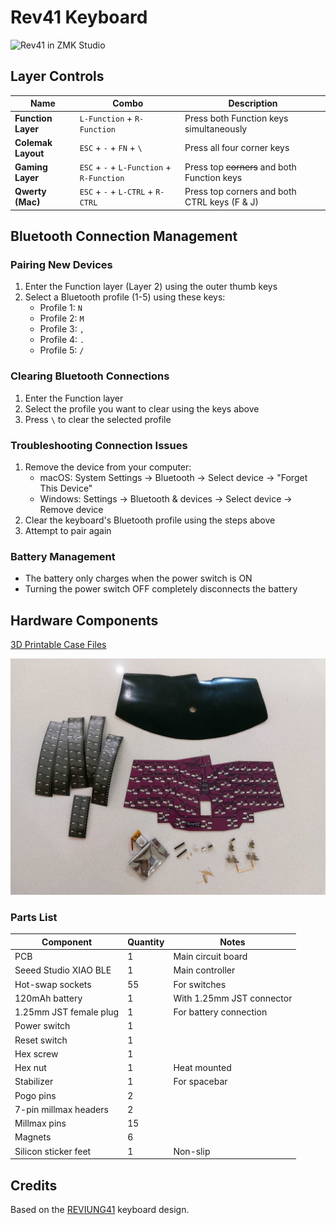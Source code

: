 # Rev41 Keyboard

![Rev41 in ZMK Studio](media/REVIUNG41.png)

## Layer Controls

| Name               | Combo                                     | Description                                  |
| ------------------ | ----------------------------------------- | -------------------------------------------- |
| **Function Layer** | `L-Function` + `R-Function`               | Press both Function keys simultaneously      |
| **Colemak Layout** | `ESC` + `-` + `FN` + `\`                  | Press all four corner keys                   |
| **Gaming Layer**   | `ESC` + `-` + `L-Function` + `R-Function` | Press top ~~corners~~ and both Function keys |
| **Qwerty (Mac)**   | `ESC` + `-` + `L-CTRL` + `R-CTRL`         | Press top corners and both CTRL keys (F & J) |

## Bluetooth Connection Management

### Pairing New Devices

1. Enter the Function layer (Layer 2) using the outer thumb keys
2. Select a Bluetooth profile (1-5) using these keys:
   - Profile 1: `N`
   - Profile 2: `M`
   - Profile 3: `,`
   - Profile 4: `.`
   - Profile 5: `/`

### Clearing Bluetooth Connections

1. Enter the Function layer
2. Select the profile you want to clear using the keys above
3. Press `\` to clear the selected profile

### Troubleshooting Connection Issues

1. Remove the device from your computer:
   - macOS: System Settings → Bluetooth → Select device → "Forget This Device"
   - Windows: Settings → Bluetooth & devices → Select device → Remove device
2. Clear the keyboard's Bluetooth profile using the steps above
3. Attempt to pair again

### Battery Management

- The battery only charges when the power switch is ON
- Turning the power switch OFF completely disconnects the battery

## Hardware Components

[3D Printable Case Files](https://www.thingiverse.com/thing:6831308)

![Kit Contents](media/kit.jpg)

### Parts List

| Component              | Quantity | Notes                     |
| ---------------------- | -------- | ------------------------- |
| PCB                    | 1        | Main circuit board        |
| Seeed Studio XIAO BLE  | 1        | Main controller           |
| Hot-swap sockets       | 55       | For switches              |
| 120mAh battery         | 1        | With 1.25mm JST connector |
| 1.25mm JST female plug | 1        | For battery connection    |
| Power switch           | 1        |                           |
| Reset switch           | 1        |                           |
| Hex screw              | 1        |                           |
| Hex nut                | 1        | Heat mounted              |
| Stabilizer             | 1        | For spacebar              |
| Pogo pins              | 2        |                           |
| 7-pin millmax headers  | 2        |                           |
| Millmax pins           | 15       |                           |
| Magnets                | 6        |                           |
| Silicon sticker feet   | 1        | Non-slip                  |

## Credits

Based on the [REVIUNG41](https://github.com/gtips/reviung/tree/master/reviung41) keyboard design.
